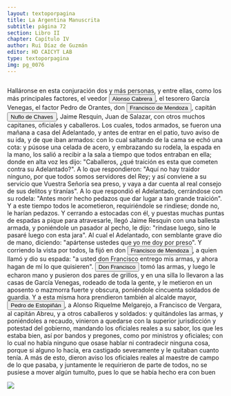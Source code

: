 ```yaml
---
layout: textoporpagina
title: La Argentina Manuscrita
subtitle: página 72
section: Libro II
chapter: Capítulo IV
author: Rui Díaz de Guzmán
editor: HD CAICYT LAB
type: textoporpagina
img: pg_0076
---
```

<div class="row">
    <div class="column">
<p>Halláronse en esta conjuración dos y más personas, y entre ellas, como los más principales factores, el veedor <button class="balloon" data-balloon-pos="up" data-balloon-length="large" data-balloon="Conquistador español. Fue lugarteniente de Pedro de Mendoza en la expedición de 1536. Estaba loco y debido a su enfermedad abandonó esta expedición y en vez de dirigirse a Rio de la Plata con su nave, lo hizo hacia Santo Domingo. Fue fatal para Pedro de Mendoza ya que se vió obligado a retrasar la expedición y lo esperó inútilmente en Rio de la Plata, sin embargo ello dió origen a la fundación de lo que seria mas tarde la ciudad de Buenos Aires en 1535. Alonso Cabrera sin embargo llegó a Rio de la Plata tres años mas tarde, en 1538, a la ciudad recién fundada de Buenos Aires y sembró el desconcierto entre los conquistadores y sus habitantes. Convenció a Domingo de Irala en incendiar Buenos Aires, para así verse obligados los colonos a trasladarse a la Asunción y él estar mas cerca de Sierra de la Plata. Se incendió la ciudad en 1538 a los tres años de su fundación. Una vez trasladado a la Asunción, Alonso Cabrera instigó para quitar el mando a Alvar Nuñez Cabeza de Vaca, al que acusaba de traidor y de rebelarse contra el rey de España. De regreso en España enloqueció de forma definitiva y mató a su mujer. Murió en el olvido.">Alonso Cabrera</button>, el tesorero García Venegas, el factor Pedro de Orantes, don <button class="balloon" data-balloon-pos="up" data-balloon-length="large" data-balloon="(España, 1515 - Asunción, 1547), hidalgo, capitán y conquistador español. Acompañó a Pedro de Mendoza; fue mediador entre Domingo de Irala y Ruiz Galán. Nombrado teniente de gobernador general de Asunción en 1539; fue parte de la facción de Domingo de Irala contra la de Álvar Núñez Cabeza de Vaca en 1545. Durante la larga expedición de Irala al Chaco, en 1547, los partidarios contra éste, recusaron el nombramiento de Mendoza y tras instaurar a Diego de Abreu como gobernador, ejecutaron a Mendoza.">Francisco de Mendoza</button>, capitán <button class="balloon" data-balloon-pos="up" data-balloon-length="large" data-balloon="Ñuflo de Chaves o menos conocido como Nufrio de Chávez (Cáceres de la Extremadura leonesa, Corona de España, 1518 – aldea Mitimi de la laguna de los Xarayes, gobernación de Santa Cruz de la Sierra del Virreinato del Perú, 3 de octubre de 1568) era un explorador y conquistador español, conocido por sus exploraciones del actual territorio del Paraguay y la zona suroriental de la actual Bolivia y por haber fundado la ciudad de Santa Cruz de la Sierra en 1561. Fue el continuador de la política colonizadora de Domingo Martínez de Irala.Su actividad permitió extender la colonización por esas regiones. Fue el primer hombre que atravesó el continente, partiendo del Atlántico al Pacífico, para lograr la conquista del centro de América meridional. Su temprana muerte no supuso la interrupción de la actividad conquistadora de todo el territorio que hoy conforma esa extensa comarca, porque su legado quedó en las gentes de la vieja ciudad, quienes extendieron su cultura por todo lo que hoy se conoce como el Oriente Boliviano.">Nuflo de Chaves</button>, Jaime Resquin, Juan de Salazar, con otros muchos capitanes, oficiales y caballeros. Los cuales, todos armados, se fueron una mañana a casa del Adelantado, y antes de entrar en el patio, tuvo aviso de su ida, y de que iban armados: con lo cual saltando de la cama se echó una cota: y púsose una celada de acero, y embrazando su rodela, la espada en la mano, los salió a recibir a la sala a tiempo que todos entraban en ella; donde en alta voz les dijo: &quot;Caballeros, ¿qué traición es esta que cometen contra su Adelantado?&quot;. A lo que respondieron: &quot;Aquí no hay traidor ninguno, por que todos somos servidores del Rey; y así conviene a su servicio que Vuestra Señoría sea preso, y vaya a dar cuenta al real consejo de sus delitos y tiranías&quot;. A lo que respondió el Adelantado, cerrándose con su rodela: &quot;Antes morir hecho pedazos que dar lugar a tan grande traición&quot;. Y a este tiempo todos le acometieron, requiriéndole se rindiese; donde no, le harían pedazos. Y cerrando a estocadas con él, y puestas muchas puntas de espadas a pique para atravesarle, llegó Jaime Resquin con una ballesta armada, y poniéndole un pasador al pecho, le dijo: &quot;ríndase luego, sino le pasaré luego con esta jara&quot;. Al cual el Adelantado, con semblante grave dio de mano, diciendo: &quot;apártense ustedes que yo me doy por preso&quot;. Y corriendo la vista por todos, la fijó en don <button class="balloon" data-balloon-pos="up" data-balloon-length="large" data-balloon="(España, 1515 - Asunción, 1547), hidalgo, capitán y conquistador español. Acompañó a Pedro de Mendoza; fue mediador entre Domingo de Irala y Ruiz Galán. Nombrado teniente de gobernador general de Asunción en 1539; fue parte de la facción de Domingo de Irala contra la de Álvar Núñez Cabeza de Vaca en 1545. Durante la larga expedición de Irala al Chaco, en 1547, los partidarios contra éste, recusaron el nombramiento de Mendoza y tras instaurar a Diego de Abreu como gobernador, ejecutaron a Mendoza.">Francisco de Mendoza</button>, a quien llamó y dio su espada: &quot;a usted don Francisco entrego mis armas, y ahora hagan de mí lo que quisieren&quot;. <button class="balloon" data-balloon-pos="up" data-balloon-length="large" data-balloon="Don Francisco de Mendoza (n. 1515-1547), capitán de la caballería. Sus actuaciones incluyen haber mediado entre Domingo de Irala y Ruiz Galán en 1537 y 1539, participado en la represión del levantamiento de cacique guarambarense Aracaré y ser parte de la facción de Domingo de Irala contra la de Cabeza de Vaca en 1545. De hecho, sirvió como teniente de gobernador bajo su administración cuando Irala condujo una entrada al Chaco en 1547. En esta circunstancia, los partidarios de Cabeza de Vaca recusaron su nombramiento y tras haber instaurado a Diego de Abreu como gobernador, ejecutaron a Mendoza.">Don Francisco</button> tomó las armas, y luego le echaron mano y pusieron dos pares de grillos, y en una silla lo llevaron a las casas de García Venegas, rodeado de toda la gente, y le metieron en un aposento o mazmorra fuerte y obscura, poniéndole cincuenta soldados de guardia. Y a esta misma hora prendieron también al alcalde mayor, <button class="balloon" data-balloon-pos="up" data-balloon-length="large" data-balloon="Pedro de Estopiñán y Virués o simplemente Pedro Estopiñán y también conocido como Pedro de Estopiñán el Conquistador de Melilla (Jerez de la Frontera, ca. 1470 – Monasterio de Guadalupe, 3 de septiembre de 1505) fue un militar castellano vinculado desde su juventud al servicio de la casa ducal de Medina-Sidonia, y debe su fama a ser el comandante en jefe del ejército del duque Juan Pérez de Guzmán, que conquistó la ciudad de Melilla en el año 1497.Al ser encarcelados a finales de 1500 el virrey y gobernador general Cristóbal Colón y el adelantado Bartolomé Colón, quedarían vacantes los títulos citados, por lo cual, a principios de 1504 los Reyes Católicos lo nombraron como adelantado y gobernador general de las Indias pero al demorar su viaje para tomar el mando, falleció antes de pasar al Nuevo Mundo, y como los hermanos Colón fueron indultados por los soberanos, ambos conservarían sus títulos y cargos.">Pedro de Estopiñán</button>, a Alonso Riquelme Melgarejo, a Francisco de Vergara, al capitán Abreu, y a otros caballeros y soldados: y quitándoles las armas, y poniéndoles a recaudo, vinieron a quedarse con la superior jurisdicción y potestad del gobierno, mandando los oficiales reales a su sabor, los que les estaba bien, así por bandos y pregones, como por ministros y oficiales; con lo cual no había ninguno que osase hablar ni contradecir ninguna cosa, porque si alguno lo hacía, era castigado severamente y le quitaban cuanto tenía. A más de esto, dieron aviso los oficiales reales al maestre de campo de lo que pasaba, y juntamente le requirieron de parte de todos, no se pusiese a mover algún tumulto, pues lo que se había hecho era con buen</p></div>

<div class="column">
<a href="{{site.baseurl}}/assets/img/argentina_manuscrita/{{page.img}}.jpg"><img src="{{site.baseurl}}/assets/img/argentina_manuscrita/{{page.img}}.jpg"></a>
</div>
</div>